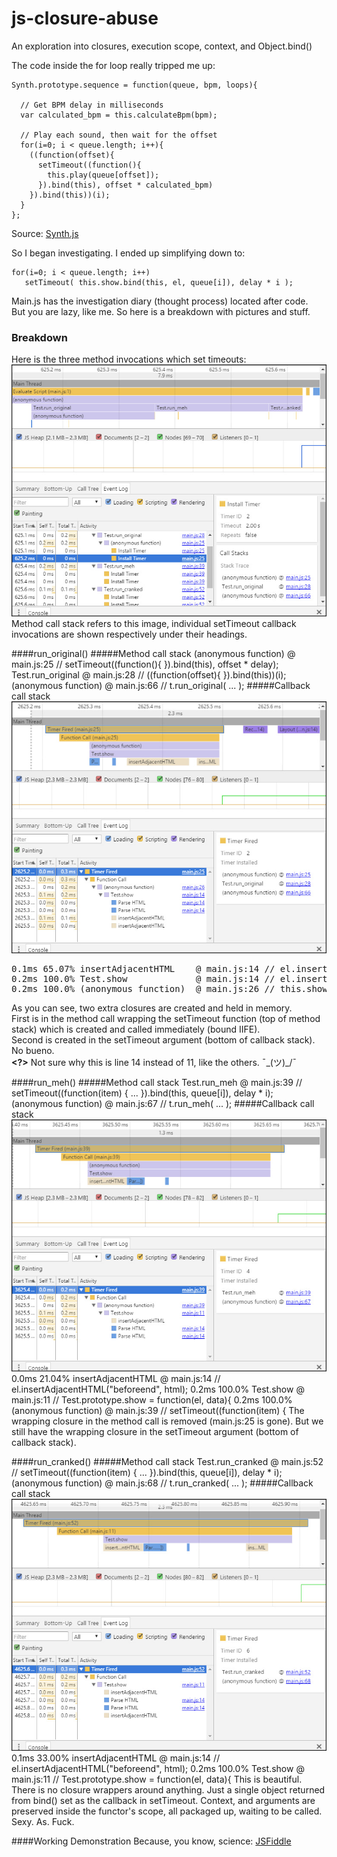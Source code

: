 # js-closure-abuse
An exploration into closures, execution scope, context, and Object.bind()



The code inside the for loop really tripped me up:

    Synth.prototype.sequence = function(queue, bpm, loops){

      // Get BPM delay in milliseconds
      var calculated_bpm = this.calculateBpm(bpm);

      // Play each sound, then wait for the offset
      for(i=0; i < queue.length; i++){
        ((function(offset){
          setTimeout((function(){
            this.play(queue[offset]);
          }).bind(this), offset * calculated_bpm)
        }).bind(this))(i);
      }
    };

Source: [Synth.js](https://github.com/garvank/synth-js)


So I began investigating. I ended up simplifying down to:

    for(i=0; i < queue.length; i++)
       setTimeout( this.show.bind(this, el, queue[i]), delay * i );

Main.js has the investigation diary (thought process) located after code.  
But you are lazy, like me. So here is a breakdown with pictures and stuff.

### Breakdown
Here is the three method invocations which set timeouts:
![Method Invocation Callstacks](method_invocation_callstacks.jpg)
Method call stack refers to this image, individual setTimeout callback invocations are shown respectively under their headings.

####run_original()
#####Method call stack
    (anonymous function)  @ main.js:25 // setTimeout((function(){ }).bind(this), offset * delay);
    Test.run_original     @ main.js:28 // ((function(offset){ }).bind(this))(i);
    (anonymous function)  @ main.js:66 // t.run_original( ... );
#####Callback call stack
![run_meh callback stack](run_original_calllbackstack.jpg)
<pre>
0.1ms 65.07% insertAdjacentHTML    @ main.js:14 // el.insertAdjacentHTML("beforeend", html);
0.2ms 100.0% Test.show             @ main.js:14 // el.insertAdjacentHTML("beforeend", html); **<?>**
0.2ms 100.0% (anonymous function)  @ main.js:26 // this.show(el, queue[offset]);
</pre>
As you can see, two extra closures are created and held in memory.  
First is in the method call wrapping the setTimeout function (top of method stack) which is created and called immediately (bound IIFE).  
Second is created in the setTimeout argument (bottom of callback stack). No bueno.  
**<?>** Not sure why this is line 14 instead of 11, like the others. ¯\_(ツ)_/¯

####run_meh()
#####Method call stack
    Test.run_meh         @ main.js:39 // setTimeout((function(item) { ... }).bind(this, queue[i]), delay * i);
    (anonymous function) @ main.js:67 // t.run_meh( ... );
#####Callback call stack
![run_meh callback stack](run_meh_callbackstack.jpg)
    0.0ms 21.04% insertAdjacentHTML    @ main.js:14 // el.insertAdjacentHTML("beforeend", html);
    0.2ms 100.0% Test.show             @ main.js:11 // Test.prototype.show = function(el, data){
    0.2ms 100.0% (anonymous function)  @ main.js:39 // setTimeout((function(item) {
The wrapping closure in the method call is removed (main.js:25 is gone). But we still have the wrapping closure in the setTimeout argument (bottom of callback stack).


####run_cranked()
#####Method call stack
    Test.run_cranked      @ main.js:52 // setTimeout((function(item) { ... }).bind(this, queue[i]), delay * i);
    (anonymous function)  @ main.js:68 // t.run_cranked( ... );
#####Callback call stack
![run_cranked callback stack](run_cranked_callbackstack.jpg)
    0.1ms 33.00% insertAdjacentHTML  @ main.js:14 // el.insertAdjacentHTML("beforeend", html);
    0.2ms 100.0% Test.show           @ main.js:11 // Test.prototype.show = function(el, data){
This is beautiful. There is no closure wrappers around anything. Just a single object returned from bind() set as the callback in setTimeout. Context, and arguments are preserved inside the functor's scope, all packaged up, waiting to be called. Sexy. As. Fuck.

####Working Demonstration
Because, you know, science: [JSFiddle](https://jsfiddle.net/ryunp/8nyq969t/)